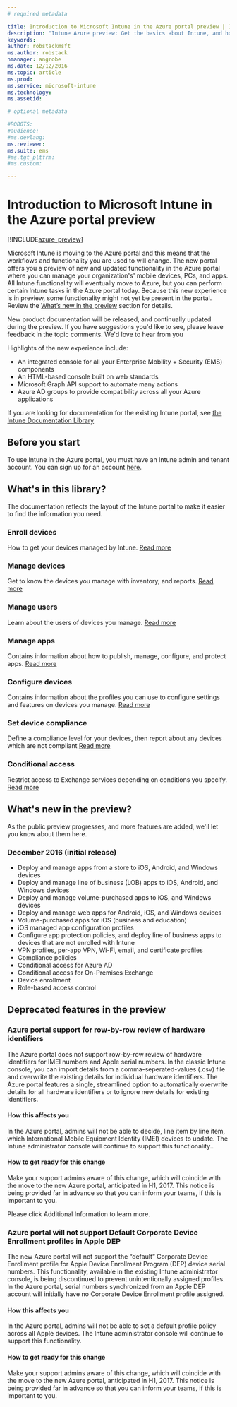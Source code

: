 ```yaml
---
# required metadata

title: Introduction to Microsoft Intune in the Azure portal preview | Intune Azure preview | Microsoft Docs
description: "Intune Azure preview: Get the basics about Intune, and how it can help you manage your devices."
keywords:
author: robstackmsft
ms.author: robstack
nmanager: angrobe
ms.date: 12/12/2016
ms.topic: article
ms.prod:
ms.service: microsoft-intune
ms.technology:
ms.assetid: 

# optional metadata

#ROBOTS:
#audience:
#ms.devlang:
ms.reviewer: 
ms.suite: ems
#ms.tgt_pltfrm:
#ms.custom:

---
```



# Introduction to Microsoft Intune in the Azure portal preview


[!INCLUDE[azure_preview](../includes/azure_preview.md)]

Microsoft Intune is moving to the Azure portal and this means that the workflows and functionality you are used to will change.
The new portal offers you a preview of new and updated functionality in the Azure portal where you can manage your organization's' mobile devices, PCs, and apps. 
All Intune functionality will eventually move to Azure, but you can perform certain Intune tasks in the Azure portal today. Because this new experience is in preview, some functionality might not yet be present in the portal. Review the [What’s new in the preview](#what's-new-in-the-preview) section for details. 

New product documentation will be released, and continually  updated during the preview. If you have suggestions you'd like to see, please leave feedback in the topic comments. We'd love to hear from you

<!--- You can view the new Intune technical preview console in Azure at [portal.azure.com]. --->

Highlights of the new experience include:

- An integrated console for all your Enterprise Mobility + Security (EMS) components
- An HTML-based console built on web standards
- Microsoft Graph API support to automate many actions
- Azure AD groups to provide compatibility across all your Azure applications

If you are looking for documentation for the existing Intune portal, see [the Intune Documentation Library](https://docs.microsoft.com/en-us/intune/)

## Before you start

To use Intune in the Azure portal, you must have an Intune admin and tenant account. You can sign up for an account [here](https://portal.office.com/Signup/Signup.aspx?OfferId=40BE278A-DFD1-470a-9EF7-9F2596EA7FF9&dl=INTUNE_A&ali=1#0%20).

## What's in this library?

The documentation reflects the layout of the Intune portal to make it easier to find the information you need.

<!--- ### Plan and design
Information to help you plan and design your Intune environment.
[Read more](/intune-azure/plan-and-design/get-started) --->
### Enroll devices
How to get your devices managed by Intune.
[Read more](/intune-azure/enroll-devices/what-is)
### Manage devices
Get to know the devices you manage with inventory, and reports.
[Read more](/intune-azure/manage-devices/what-is)
### Manage users
Learn about the users of devices you manage.
[Read more](/intune-azure/manage-users/what-is)
### Manage apps
Contains information about how to publish, manage, configure, and protect apps.
[Read more](/intune-azure/manage-apps/what-is-app-management)
### Configure devices
Contains information about the profiles you can use to configure settings and features on devices you manage.
[Read more](/intune-azure/configure-devices/what-are-device-profiles) 
### Set device compliance
Define a compliance level for your devices, then report about any devices which are not compliant
[Read more](/intune-azure/set-device-compliance/what-is-device-compliance)
### Conditional access
Restrict access to Exchange services depending on conditions you specify.
[Read more](/intune-azure/conditional-access/what-is-conditional-access)


## What's new in the preview?

As the public preview progresses, and more features are added, we'll let you know about them here.

### December 2016 (initial release)

- Deploy and manage apps from a store to iOS, Android, and Windows devices
- Deploy and manage line of business (LOB) apps to iOS, Android, and Windows devices
- Deploy and manage volume-purchased apps to iOS, and Windows devices
- Deploy and manage web apps for Android, iOS, and Windows devices
- Volume-purchased apps for iOS (business and education)
- iOS managed app configuration profiles
- Configure app protection policies, and deploy line of business apps to devices that are not enrolled with Intune
- VPN profiles, per-app VPN, Wi-Fi, email, and certificate profiles
- Compliance policies
- Conditional access for Azure AD
- Conditional access for On-Premises Exchange
- Device enrollment
- Role-based access control

## Deprecated features in the preview

### Azure portal support for row-by-row review of hardware identifiers 
The Azure portal does not support row-by-row review of hardware identifiers for IMEI numbers and Apple serial numbers. In the classic Intune console, you can import details from a comma-seperated-values (.csv) file and overwrite the existing details for individual hardware identifiers. The Azure portal features a single, streamlined option to automatically overwrite details for all hardware identifiers or to ignore new details for existing identifiers.

#### How this affects you
In the Azure portal, admins will not be able to decide, line item by line item, which International Mobile Equipment Identity (IMEI) devices to update. The Intune administrator console will continue to support this functionality..

#### How to get ready for this change
Make your support admins aware of this change, which will coincide with the move to the new Azure portal, anticipated in H1, 2017. This notice is being provided far in advance so that you can inform your teams, if this is important to you.

Please click Additional Information to learn more.


### Azure portal will not support Default Corporate Device Enrollment profiles in Apple DEP
The new Azure portal will not support the “default” Corporate Device Enrollment profile for Apple Device Enrollment Program (DEP) device serial numbers. This functionality, available in the existing Intune administrator console, is being discontinued to prevent unintentionally assigned profiles. In the Azure portal, serial numbers synchronized from an Apple DEP account will initially have no Corporate Device Enrollment profile assigned.

#### How this affects you
In the Azure portal, admins will not be able to set a default profile policy across all Apple devices. The Intune administrator console will continue to support this functionality.

#### How to get ready for this change
Make your support admins aware of this change, which will coincide with the move to the new Azure portal, anticipated in H1, 2017. This notice is being provided far in advance so that you can inform your teams, if this is important to you. 

